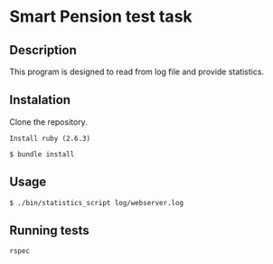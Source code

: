 # Smart Pension test task
## Description
This program is designed to read from log file and provide statistics.
## Instalation
Clone the repository.
```
Install ruby (2.6.3)

$ bundle install
```
## Usage
```
$ ./bin/statistics_script log/webserver.log
```
## Running tests
```
rspec
```
